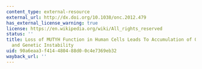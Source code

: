 ```yaml
---
content_type: external-resource
external_url: http://dx.doi.org/10.1038/onc.2012.479
has_external_license_warning: true
license: https://en.wikipedia.org/wiki/All_rights_reserved
status: ''
title: Loss of MUTYH Function in Human Cells Leads To Accumulation of Oxidative Damage
  and Genetic Instability
uid: 90a6eaa3-f414-4804-88d0-0c4e7369eb32
wayback_url: ''
---
```

